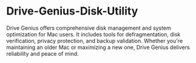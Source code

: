 # Drive-Genius-Disk-Utility
Drive Genius offers comprehensive disk management and system optimization for Mac users. It includes tools for defragmentation, disk verification, privacy protection, and backup validation. Whether you're maintaining an older Mac or maximizing a new one, Drive Genius delivers reliability and peace of mind.
